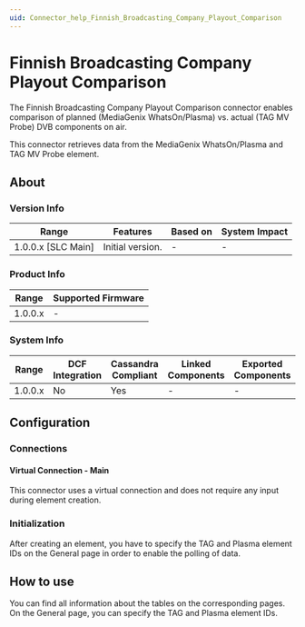 ```yaml
---
uid: Connector_help_Finnish_Broadcasting_Company_Playout_Comparison
---
```


# Finnish Broadcasting Company Playout Comparison

The Finnish Broadcasting Company Playout Comparison connector enables comparison of planned (MediaGenix WhatsOn/Plasma) vs. actual (TAG MV Probe) DVB components on air.

This connector retrieves data from the MediaGenix WhatsOn/Plasma and TAG MV Probe element.

## About

### Version Info

| Range              | Features         | Based on | System Impact |
|--------------------|------------------|----------|---------------|
| 1.0.0.x [SLC Main] | Initial version. | -        | -             |

### Product Info

| Range   | Supported Firmware |
|---------|--------------------|
| 1.0.0.x | -                  |

### System Info

| Range   | DCF Integration | Cassandra Compliant | Linked Components | Exported Components |
|---------|-----------------|---------------------|-------------------|---------------------|
| 1.0.0.x | No              | Yes                 | -                 | -                   |

## Configuration

### Connections

#### Virtual Connection - Main

This connector uses a virtual connection and does not require any input during element creation.

### Initialization

After creating an element, you have to specify the TAG and Plasma element IDs on the General page in order to enable the polling of data.

## How to use

You can find all information about the tables on the corresponding pages. On the General page, you can specify the TAG and Plasma element IDs.
